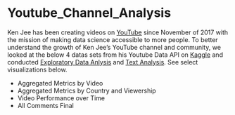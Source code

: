 # Youtube_Channel_Analysis

Ken Jee has been creating videos on [YouTube](https://www.youtube.com/c/KenJee1) since November of 2017 with the mission of making data science accessible to more people. 
To  better understand the growth of Ken Jee’s YouTube channel and community, we looked at the below 4 datas sets from his Youtube Data API on [Kaggle](https://www.kaggle.com/datasets/kenjee/ken-jee-youtube-data) and conducted [Exploratory Data Anlysis](https://github.com/chens28/Youtube_Channel_Analysis/blob/main/EDA.ipynb) and [Text Analysis](https://github.com/chens28/Youtube_Channel_Analysis/blob/main/Text.ipynb). See select visualizations below.

- Aggregated Metrics by Video
- Aggregated Metrics by Country and Viewership
- Video Performance over Time
- All Comments Final
